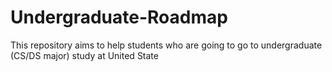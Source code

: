 # Undergraduate-Roadmap
This repository aims to help students who are going to go to undergraduate (CS/DS major) study at United State
